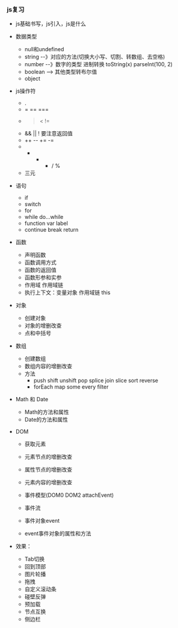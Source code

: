 ### js复习
- js基础书写，js引入，js是什么
- 数据类型
    - null和undefined
    - string --》对应的方法(切换大小写、切割、转数组、去空格)
    - number --》数字的类型 进制转换 toString(x) parseInt(100, 2)
    - boolean --> 其他类型转布尔值
    - object 

- js操作符
    - .
    - = == ===
    - > < !=
    - && || ! 要注意返回值
    - ++ -- += -=
    - + - * / %
    - 三元

- 语句
    - if
    - switch
    - for
    - while do...while
    - function var label
    - continue break return

- 函数
    - 声明函数
    - 函数调用方式
    - 函数的返回值
    - 函数形参和实参
    - 作用域 作用域链
    - 执行上下文：变量对象 作用域链 this

- 对象
    - 创建对象
    - 对象的增删改查
    - 点和中括号

- 数组
    - 创建数组
    - 数组内容的增删改查
    - 方法
        - push shift unshift pop splice join slice sort reverse
        - forEach map some every filter

- Math 和 Date
    - Math的方法和属性
    - Date的方法和属性

- DOM
    - 获取元素
    - 元素节点的增删改查
    - 属性节点的增删改查
    - 元素内容的增删改查

    - 事件模型(DOM0 DOM2 attachEvent)
    - 事件流
    - 事件对象event
    - event事件对象的属性和方法

- 效果：
    - Tab切换
    - 回到顶部
    - 图片轮播
    - 拖拽
    - 自定义滚动条
    - 碰壁反弹
    - 预加载
    - 节点互换
    - 侧边栏